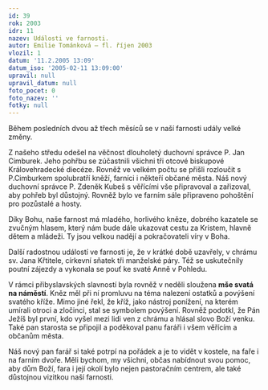 ```yaml
---
id: 39
rok: 2003
idr: 11
nazev: Události ve farnosti.
autor: Emilie Tománková – fl. říjen 2003
vlozil: 1
datum: '11.2.2005 13:09'
datum_iso: '2005-02-11 13:09:00'
upravil: null
upravil_datum: null
foto_pocet: 0
foto_nazev: ''
fotky: null
---
```

Během posledních dvou až třech měsíců se v naší farnosti udály velké změny. 
<p>
Z našeho středu odešel na věčnost dlouholetý duchovní správce P. Jan Cimburek. Jeho pohřbu se zúčastnili všichni tři otcové biskupové Královehradecké diecéze. Rovněž ve velkém počtu se přišli rozloučit s P.Cimburkem spolubratří kněží, farníci i někteří občané města. Náš nový duchovní správce P. Zdeněk Kubeš s věřícími vše připravoval a zařizoval, aby pohřeb byl důstojný. Rovněž bylo ve farním sále připraveno pohoštění pro pozůstalé a hosty.
<p>
Díky Bohu, naše farnost má mladého, horlivého kněze, dobrého kazatele se zvučným hlasem, který nám bude dále ukazovat cestu za Kristem, hlavně dětem a mládeži. Ty jsou velkou nadějí a pokračovateli víry v Boha.
<p>
Další radostnou událostí ve farnosti je, že v krátké době uzavřely, v chrámu sv. Jana Křtitele, církevní sňatek tři manželské páry. Též se uskutečnily poutní zájezdy a vykonala se pouť ke svaté Anně v Pohledu.
<p>
V rámci přibyslavských slavností byla rovněž v neděli sloužena <b>mše svatá na náměstí</b>. Kněz měl při ní promluvu na téma nalezení ostatků a povýšení svatého kříže. Mimo jiné řekl, že kříž, jako nástroj ponížení, na kterém umírali otroci a zločinci, stal se symbolem povýšení. Rovněž podotkl, že Pán Ježíš byl první, kdo vyšel mezi lidi ven z chrámu a hlásal slovo Boží venku. Také pan starosta se připojil a poděkoval panu faráři i všem věřícím a občanům města. 
<p>
Náš nový pan farář si také potrpí na pořádek a je to vidět v kostele, na faře i na farním dvoře. Měli bychom, my všichni, občas nabídnout svou pomoc, aby dům Boží, fara i její okolí bylo nejen pastoračním centrem, ale také důstojnou vizitkou naší farnosti.
